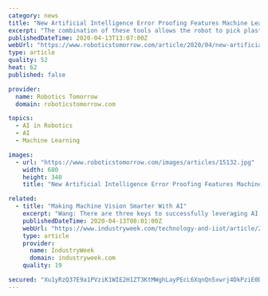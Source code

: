 ```yaml
---
category: news
title: "New Artificial Intelligence Error Proofing Features Machine Learning Technology"
excerpt: "The combination of these tools allows the robot to pick plastic applicators from a conveyor and place the ones with a lid into the filling machine, and the ones without into a reject bin. Figure 3 Found Results Since AI is a learning process, an operator may easily add images to the library. During production startup, parts that are incorrectly ..."
publishedDateTime: 2020-04-13T13:07:00Z
webUrl: "https://www.roboticstomorrow.com/article/2020/04/new-artificial-intelligence-error-proofing-features-machine-learning-technology/15132/"
type: article
quality: 52
heat: 62
published: false

provider:
  name: Robotics Tomorrow
  domain: roboticstomorrow.com

topics:
  - AI in Robotics
  - AI
  - Machine Learning

images:
  - url: "https://www.roboticstomorrow.com/images/articles/15132.jpg"
    width: 680
    height: 340
    title: "New Artificial Intelligence Error Proofing Features Machine Learning Technology"

related:
  - title: "Making Machine Vision Smarter With AI"
    excerpt: "Wang: There are three keys to successfully leveraging AI as part of a machine vision application. 1. Developing an efficient AI data acquisition and management strategy. A well curated dataset for deep learning training is the foundation for any AI project, so manufacturers need to establish a scalable, ongoing process where they can collect ..."
    publishedDateTime: 2020-04-13T08:01:00Z
    webUrl: "https://www.industryweek.com/technology-and-iiot/article/21128221/making-machine-vision-smarter-with-ai"
    type: article
    provider:
      name: IndustryWeek
      domain: industryweek.com
    quality: 19

secured: "Xu1yRzQ37E9a1PVziK1WIE2H1ZT3KtMWghLayPEcL6XqnQn5xwrj4DkPziE0DxgbnBa4EAv9kBw6o2pL5fdt4H/oPp70eG96VNqC4Hj1MBMMu1tdo6SNUcfDBgokBKj5brQ7wTqxVPZ/krzLSvrtexBixZ8tCqcC7VZWFYA4uDBelh9hNz0GIjL6LIfOLS6Qav/N1vLnfEAqQcVSwG+hctDPcIN73aSHa16O7g1kyAfVFFiHVy9imdClNn71fERnkCPqbjr56qnqRJNkTkIsoroMbYGXGyEnsnm1DgK4/K5WD4b/MCx0WWrUl3ReebK+;akmOE2LqgnbjGYUPXQzMag=="
---
```


